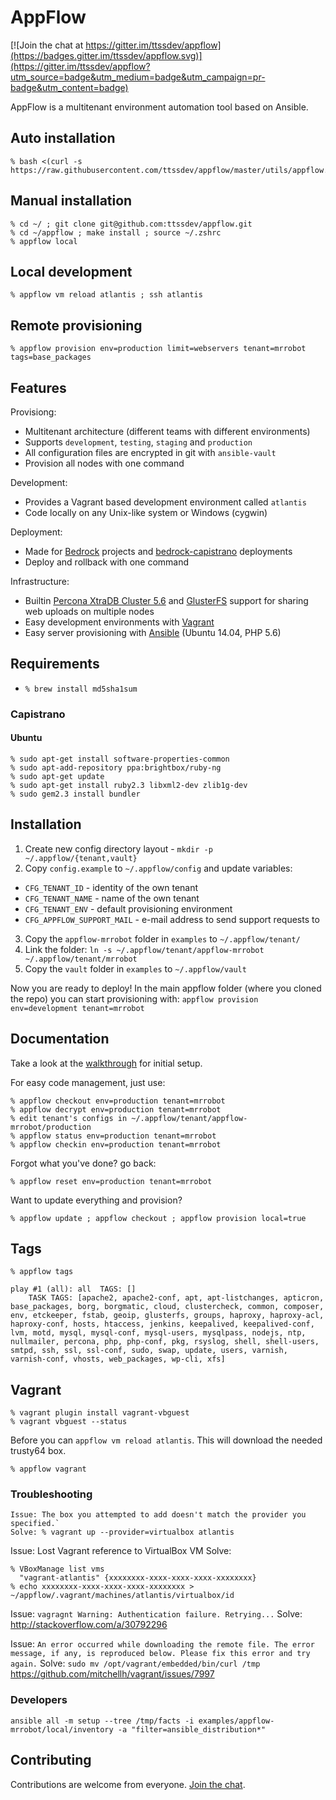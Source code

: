 # AppFlow

[![Join the chat at https://gitter.im/ttssdev/appflow](https://badges.gitter.im/ttssdev/appflow.svg)](https://gitter.im/ttssdev/appflow?utm_source=badge&utm_medium=badge&utm_campaign=pr-badge&utm_content=badge)

AppFlow is a multitenant environment automation tool based on Ansible.

## Auto installation

```
% bash <(curl -s https://raw.githubusercontent.com/ttssdev/appflow/master/utils/appflow.sh)
```

## Manual installation

```
% cd ~/ ; git clone git@github.com:ttssdev/appflow.git
% cd ~/appflow ; make install ; source ~/.zshrc
% appflow local
```

## Local development

```
% appflow vm reload atlantis ; ssh atlantis
```

## Remote provisioning
```
% appflow provision env=production limit=webservers tenant=mrrobot tags=base_packages
```

## Features

Provisiong:

* Multitenant architecture (different teams with different environments)
* Supports `development`, `testing`, `staging` and `production`
* All configuration files are encrypted in git with `ansible-vault`
* Provision all nodes with one command

Development:

* Provides a Vagrant based development environment called `atlantis`
* Code locally on any Unix-like system or Windows (cygwin)

Deployment:

* Made for [Bedrock](https://roots.io/bedrock/) projects and [bedrock-capistrano](https://github.com/roots/bedrock-capistrano) deployments
* Deploy and rollback with one command

Infrastructure:

* Builtin [Percona XtraDB Cluster 5.6](https://www.percona.com/software/mysql-database/percona-xtradb-cluster) and [GlusterFS](http://www.gluster.org) support for sharing web uploads on multiple nodes
* Easy development environments with [Vagrant](http://www.vagrantup.com/)
* Easy server provisioning with [Ansible](http://www.ansible.com/) (Ubuntu 14.04, PHP 5.6)

## Requirements

* `% brew install md5sha1sum`

### Capistrano

#### Ubuntu

```
% sudo apt-get install software-properties-common
% sudo apt-add-repository ppa:brightbox/ruby-ng
% sudo apt-get update
% sudo apt-get install ruby2.3 libxml2-dev zlib1g-dev
% sudo gem2.3 install bundler
```

## Installation

1. Create new config directory layout - `mkdir -p ~/.appflow/{tenant,vault}`
2. Copy `config.example` to `~/.appflow/config` and update variables:
  * `CFG_TENANT_ID` - identity of the own tenant
  * `CFG_TENANT_NAME` - name of the own tenant
  * `CFG_TENANT_ENV` - default provisioning environment
  * `CFG_APPFLOW_SUPPORT_MAIL` - e-mail address to send support requests to
3. Copy the `appflow-mrrobot` folder in `examples` to `~/.appflow/tenant/`
4. Link the folder: `ln -s ~/.appflow/tenant/appflow-mrrobot ~/.appflow/tenant/mrrobot`
5. Copy the `vault` folder in `examples` to `~/.appflow/vault`

Now you are ready to deploy!
In the main appflow folder (where you cloned the repo) you can start provisioning with:
	`appflow provision env=development tenant=mrrobot`

## Documentation

Take a look at the [walkthrough](https://github.com/ttssdev/appflow/wiki/Walkthrough) for initial setup.

For easy code management, just use:

```
% appflow checkout env=production tenant=mrrobot
% appflow decrypt env=production tenant=mrrobot
% edit tenant's configs in ~/.appflow/tenant/appflow-mrrobot/production
% appflow status env=production tenant=mrrobot
% appflow checkin env=production tenant=mrrobot
```

Forgot what you've done? go back:

`% appflow reset env=production tenant=mrrobot`

Want to update everything and provision?

`% appflow update ; appflow checkout ; appflow provision local=true`

## Tags

`% appflow tags`

```
play #1 (all): all	TAGS: []
    TASK TAGS: [apache2, apache2-conf, apt, apt-listchanges, apticron, base_packages, borg, borgmatic, cloud, clustercheck, common, composer, env, etckeeper, fstab, geoip, glusterfs, groups, haproxy, haproxy-acl, haproxy-conf, hosts, htaccess, jenkins, keepalived, keepalived-conf, lvm, motd, mysql, mysql-conf, mysql-users, mysqlpass, nodejs, ntp, nullmailer, percona, php, php-conf, pkg, rsyslog, shell, shell-users, smtpd, ssh, ssl, ssl-conf, sudo, swap, update, users, varnish, varnish-conf, vhosts, web_packages, wp-cli, xfs]
```

## Vagrant

```
% vagrant plugin install vagrant-vbguest
% vagrant vbguest --status
```

Before you can `appflow vm reload atlantis`. This will download the needed trusty64 box.
```
% appflow vagrant
```

### Troubleshooting

```
Issue: The box you attempted to add doesn't match the provider you specified.`
Solve: % vagrant up --provider=virtualbox atlantis
```

Issue: Lost Vagrant reference to VirtualBox VM
Solve:
```
% VBoxManage list vms
  "vagrant-atlantis" {xxxxxxxx-xxxx-xxxx-xxxx-xxxxxxxx}
% echo xxxxxxxx-xxxx-xxxx-xxxx-xxxxxxxx > ~/appflow/.vagrant/machines/atlantis/virtualbox/id
```

Issue: `vagragnt Warning: Authentication failure. Retrying...`
Solve: http://stackoverflow.com/a/30792296

Issue: `An error occurred while downloading the remote file. The error message, if any, is reproduced below. Please fix this error and try again.`
Solve: `sudo mv /opt/vagrant/embedded/bin/curl /tmp` https://github.com/mitchellh/vagrant/issues/7997

### Developers

`ansible all -m setup --tree /tmp/facts -i examples/appflow-mrrobot/local/inventory -a "filter=ansible_distribution*"`

## Contributing

Contributions are welcome from everyone. [Join the chat](https://gitter.im/ttssdev/appflow?utm_source=badge&utm_medium=badge&utm_campaign=pr-badge&utm_content=badge).
